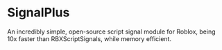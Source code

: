 # SignalPlus
An incredibly simple, open-source script signal module for Roblox, being 10x faster than RBXScriptSignals, while memory efficient.
